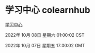 # 学习中心 colearnhub
[学习中心](http://27.19.33.125:56308/colearnhub/)

2022年 10月 08日 星期六 01:00:02 CST

2022年 10月 07日 星期五 17:00:02 GMT
